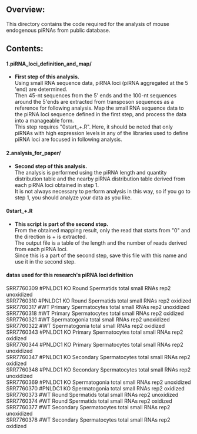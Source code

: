 ## Overview:  
This directory contains the code required for the analysis of mouse endogenous piRNAs from public database.  
    
## Contents:  
####  1.piRNA_loci_definition_and_map/  
- **First step of this analysis.**  
Using small RNA sequence data, piRNA loci (piRNA aggregated at the 5 'end) are determined.   
Then 45-nt sequences from the 5' ends and the 100-nt sequences around the 5'ends are extracted from transposon sequences as a reference for following analysis. 
Map the small RNA sequence data to the piRNA loci sequence defined in the first step, and process the data into a manageable form.  
This step requires "0start_+.R". 
Here, it should be noted that only piRNAs with high expression levels in any of the libraries used to define piRNA loci are focused in following analysis.

####  2.analysis_for_paper/  
- **Second step of this analysis.**  
The analysis is performed using the piRNA length and quantity distribution table and the nearby piRNA distribution table derived from each piRNA loci obtained in step 1.  
It is not always necessary to perform analysis in this way, so if you go to step 1, you should analyze your data as you like.

####  0start_+.R  
- **This script is part of the second step.**  
From the obtained mapping result, only the read that starts from "0" and the direction is + is extracted.  
The output file is a table of the length and the number of reads derived from each piRNA loci.  
Since this is a part of the second step, save this file with this name and use it in the second step.

#### datas used for this research's piRNA loci definition
SRR7760309 #PNLDC1 KO Round Spermatids total small RNAs rep2 unoxidized  
SRR7760310 #PNLDC1 KO Round Spermatids total small RNAs rep2 oxidized  
SRR7760317 #WT Primary Spermatocytes total small RNAs rep2 unoxidized  
SRR7760318 #WT Primary Spermatocytes total small RNAs rep2 oxidized  
SRR7760321 #WT Spermatogonia total small RNAs rep2 unoxidized  
SRR7760322 #WT Spermatogonia total small RNAs rep2 oxidized  
SRR7760343 #PNLDC1 KO Primary Spermatocytes total small RNAs rep2 oxidized  
SRR7760344 #PNLDC1 KO Primary Spermatocytes total small RNAs rep2 unoxidized  
SRR7760347 #PNLDC1 KO Secondary Spermatocytes total small RNAs rep2 oxidized  
SRR7760348 #PNLDC1 KO Secondary Spermatocytes total small RNAs rep2 unoxidized  
SRR7760369 #PNLDC1 KO Spermatogonia total small RNAs rep2 unoxidized  
SRR7760370 #PNLDC1 KO Spermatogonia total small RNAs rep2 oxidized  
SRR7760373 #WT Round Spermatids total small RNAs rep2 unoxidized  
SRR7760374 #WT Round Spermatids total small RNAs rep2 oxidized  
SRR7760377 #WT Secondary Spermatocytes total small RNAs rep2 unoxidized  
SRR7760378 #WT Secondary Spermatocytes total small RNAs rep2 oxidized  
